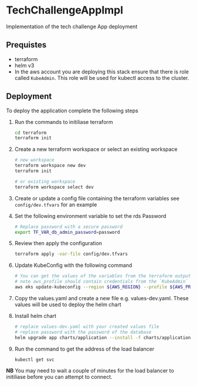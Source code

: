 # TechChallengeAppImpl

Implementation of the tech challenge App deployment

## Prequistes

* terraform
* helm v3
* In the aws account you are deploying this stack ensure that there is role called `KubeAdmin`. This role will be used for kubectl access to the cluster.

## Deployment

To deploy the application complete the following steps

1. Run the commands to initiliase terraform

    ```bash
    cd terraform
    terraform init
    ```

2. Create a new terraform workspace or select an existing workspace

    ```bash
    # new workspace
    terraform workspace new dev
    terraform init

    # or existing workspace
    terraform workspace select dev
    ```

3. Create or update a config file containing the terraform variables see `config/dev.tfvars` for an example

4. Set the following environment variable to set the rds Password

    ```bash
    # Replace password with a secure password
    export TF_VAR_db_admin_password=password
    ```

5. Review then apply the configuration

    ```bash
    terraform apply -var-file config/dev.tfvars
    ```

6. Update KubeConfig with the following command

    ```bash
    # You can get the values of the variables from the terraform outputs
    # note aws_profile should contain credentials from the `KubeAdmin` Role
    aws eks update-kubeconfig --region ${AWS_REGION} --profile ${AWS_PROFILE} --name ${CLUSTER_NAME}
    ```

7. Copy the values.yaml and create a new file e.g. values-dev.yaml. These values will be used to deploy the helm chart

8. Install helm chart

    ```bash
    # replace values-dev.yaml with your created values file
    # replace password with the password of the database
    helm upgrade app charts/application --install -f charts/application/values-dev.yaml --set config.dbPassword=password 
    ```

9. Run the command to get the address of the load balancer

    ```bash
    kubectl get svc
    ```

**NB** You may need to wait a couple of minutes for the load balancer to initiliase before you can attempt to connect.
